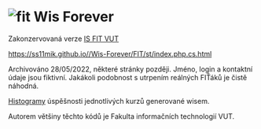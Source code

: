 # ![fit](images/favicon.ico "fit") Wis Forever
Zakonzervovaná verze [IS FIT VUT](https://wis.fit.vutbr.cz/FIT/)

https://ss11mik.github.io//Wis-Forever/FIT/st/index.php.cs.html

Archivováno 28/05/2022, některé stránky později.
Jméno, login a kontaktní údaje jsou fiktivní. Jakákoli podobnost s utrpením reálných FIŤáků je čistě náhodná.

[Histogramy](histogramy/) úspěšnosti jednotlivých kurzů generované wisem.

Autorem většiny těchto kódů je Fakulta informačních technologií VUT.
